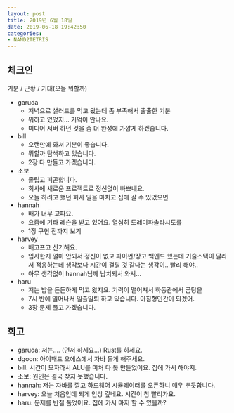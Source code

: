 ```yaml
---
layout: post
title: 2019년 6월 18일
date: 2019-06-18 19:42:50
categories:
- NAND2TETRIS
---
```


## 체크인

기분 / 근황 / 기대(오늘 뭐할까)

* garuda
  * 저녁으로 샐러드를 먹고 왔는데 좀 부족해서 출출한 기분
  * 뭐하고 있었지... 기억이 안나요.
  * 미디어 서버 하던 것을 좀 더 완성에 가깝게 하겠습니다.
* bill
  * 오랜만에 와서 기분이 좋습니다.
  * 뭐할까 탐색하고 있습니다.
  * 2장 다 만들고 가겠습니다.
* 소보
  * 졸립고 피곤합니다.
  * 회사에 새로운 프로젝트로 정신없이 바쁘네요.
  * 오늘 하려고 했던 회사 일을 마치고 집에 갈 수 있었으면
* hannah
  * 배가 너무 고파요.
  * 요즘에 기타 레슨을 받고 있어요. 열심히 도레미파솔라시도를
  * 1장 구현 전까지 보기
* harvey
  * 배고프고 신기해요.
  * 입사한지 얼마 안되서 정신이 없고 파이썬/장고 백엔드 했는데 기술스택이 달라서 적응하는데 생각보다 시간이 걸릴 것 같다는 생각이.. 빨리 해야..
  * 아무 생각없이 hannah님께 납치되서 와서...
* haru
  * 저는 밥을 든든하게 먹고 왔지요. 기력이 떨어져서 하동관에서 곰탕을
  * 7시 반에 일어나서 일출일퇴 하고 있습니다. 아침형인간이 되겠어.
  * 3장 문제 풀고 가겠습니다.

## 회고

* garuda: 저는.... (먼저 하세요...) Rust를 하세요.
* dgoon: 아이패드 오에스에서 자바 돌게 해주세요.
* bill: 시간이 모자라서 ALU를 미처 다 못 만들었어요. 집에 가서 해야지.
* 소보: 원인은 결국 찾지 못했습니다.
* hannah: 저는 자바를 깔고 하드웨어 시뮬레이터를 오픈하니 매우 뿌듯합니다.
* harvey: 오늘 처음인데 되게 인상 깊네요. 시간이 참 빨리가요.
* haru: 문제를 반절 풀었어요. 집에 가서 마저 할 수 있을까?
